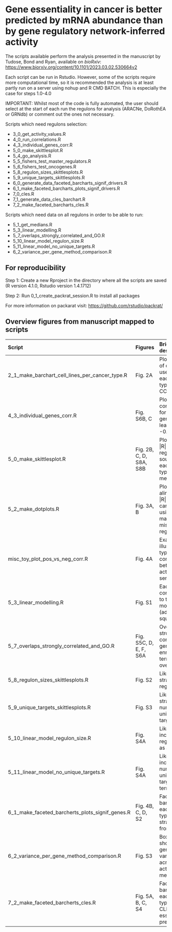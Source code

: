 # Gene essentiality in cancer is better predicted by mRNA abundance than by gene regulatory network-inferred activity

The scripts available perform the analysis presented in the manuscript by Tudose, Bond and Ryan, available on *bioRxiv*: https://www.biorxiv.org/content/10.1101/2023.03.02.530664v2

Each script can be run in Rstudio. However, some of the scripts require more computational time, so it is recommended the analysis is at least partly run on a server using nohup and R CMD BATCH. This is especially the case for steps 1.0-4.0

IMPORTANT: Whilst most of the code is fully automated, the user should select at the start of each run the regulons for analysis (ARACNe, DoRothEA or GRNdb) or comment out the ones not necessary.

Scripts which need regulons selection:
* 3_0_get_activity_values.R
* 4_0_run_correlations.R
* 4_3_individual_genes_corr.R
* 5_0_make_skittlesplot.R
* 5_4_go_analysis.R
* 5_5_fishers_test_master_regulators.R
* 5_6_fishers_test_oncogenes.R
* 5_8_regulon_sizes_skittlesplots.R
* 5_9_unique_targets_skittlesplots.R
* 6_0_generate_data_faceted_barcharts_signif_drivers.R
* 6_1_make_faceted_barcharts_plots_signif_drivers.R
* 7_0_cles.R
* 7_1_generate_data_cles_barchart.R
* 7_2_make_faceted_barcharts_cles.R


Scripts which need data on all regulons in order to be able to run:
* 5_1_get_medians.R
* 5_3_linear_modelling.R
* 5_7_overlaps_strongly_correlated_and_GO.R
* 5_10_linear_model_regulon_size.R
* 5_11_linear_model_no_unique_targets.R
* 6_2_variance_per_gene_method_comparison.R 

## For reproducibility
Step 1: Create a new Rproject in the directory where all the scripts are saved (R version 4.1.0, Rstudio version 1.4.1712)

Step 2: Run  0_1_create_packrat_session.R to install all packages  

For more information on packarat visit: https://github.com/rstudio/packrat/


## Overview figures from manuscript mapped to scripts

| Script                                              | Figures           | Brief description                                        |
|:----------------------------------------------------|:------------------------|:---------------------------------------------------------|
| 2_1_make_barchart_cell_lines_per_cancer_type.R      | Fig. 2A                 | Plot number of cell lines used for each cancer type in the CCLE |
| 4_3_individual_genes_corr.R                         | Fig. S6B, C             | Plot correlations for individual genes with at least one R < -0.6 |
| 5_0_make_skittlesplot.R                             | Fig. 2B, C, D, S8A, S8B | Plot average \|R\| for each regulon source, for each cancer type and method |
| 5_2_make_dotplots.R                                 | Fig. 3A, B              | Plot alinearverage \|R\| for each cancer type using matched and mismatched regulons |
| misc_toy_plot_pos_vs_neg_corr.R                     | Fig. 4A                 | Example plot illustrating type of correlation between activity and senstivity |
| 5_3_linear_modelling.R                              | Fig. S1                 | Each term's contribution to the linear model (adjusted R-squared) |
| 5_7_overlaps_strongly_correlated_and_GO.R           | Fig. S5C, D, E, F, S6A  | Overlap strongly correlated genes and enriched GO terms overlaps |
| 5_8_regulon_sizes_skittlesplots.R                   | Fig. S2                 | Like 5_0, but stratified by regulon size |
| 5_9_unique_targets_skittlesplots.R                  | Fig. S3                 | Like 5_0, but stratified by number of unique targets |
| 5_10_linear_model_regulon_size.R                    | Fig. S4A                | Like 5_3, but including regulon size as a term |
| 5_11_linear_model_no_unique_targets.R               | Fig. S4A                | Like 5_3, but including number of unique targets as a term |
| 6_1_make_faceted_barcherts_plots_signif_genes.R     | Fig. 4B, C, D, S2       | Faceted barchart for each cancer type with \|R\| stratified from 0.2 to 1 |
| 6_2_variance_per_gene_method_comparison.R           | Fig. S3                 | Boxplot showing per gene variance across activity methods |
| 7_2_make_faceted_barcherts_cles.R                   | Fig. 5A, B, C, S4       | Faceted barchart for each cancer type with CLES (binary essentiality pred) |

